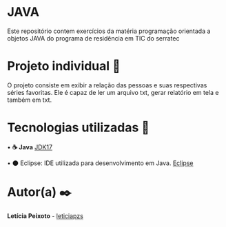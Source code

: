 # JAVA
Este repositório contem exercícios da matéria programação orientada a objetos JAVA do programa de residência em TIC do serratec

# Projeto individual 📜
O projeto consiste em exibir a relação das pessoas e suas respectivas séries favoritas. Ele é capaz de ler um arquivo txt, gerar relatório em tela e também em txt.

# Tecnologias utilizadas 🔧
• **☕ Java** [JDK17](https://www.oracle.com/br/java/technologies/downloads/#java17)

• 🌑 Eclipse: IDE utilizada para desenvolvimento em Java. [Eclipse](https://eclipseide.org/)

# Autor(a) ✒️ 
**Letícia Peixoto** - [leticiapzs](https://github.com/leticiapzs)

